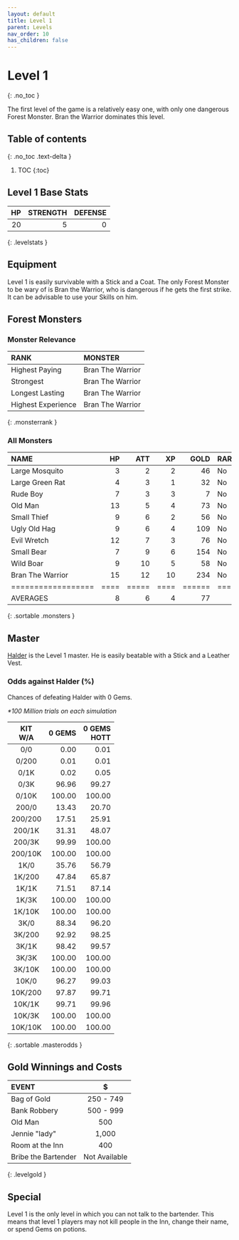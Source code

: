 ```yaml
---
layout: default
title: Level 1
parent: Levels
nav_order: 10
has_children: false
---
```

# Level 1
{: .no_toc }

The first level of the game is a relatively easy one, with only one dangerous Forest Monster. Bran the Warrior dominates this level.

## Table of contents
{: .no_toc .text-delta }

1. TOC
{:toc}

## Level 1 Base Stats

| HP | STRENGTH | DEFENSE |
|---:|---------:|--------:|
| 20 |        5 |       0 |
{: .levelstats }
  
## Equipment

Level 1 is easily survivable with a Stick and a Coat. The only Forest Monster to be wary of is Bran the Warrior, who is dangerous if he gets the first strike. It can be advisable to use your Skills on him.

## Forest Monsters

### Monster Relevance

| RANK               | MONSTER          |
|:-------------------|:-----------------|
| Highest Paying     | Bran The Warrior |
| Strongest          | Bran The Warrior |
| Longest Lasting    | Bran The Warrior |
| Highest Experience | Bran The Warrior |
{: .monsterrank }
  
### All Monsters

| NAME             | HP | ATT | XP | GOLD | RARE | WEAPON        | 
|:-----------------|---:|----:|---:|-----:|:-----|:--------------|
| Large Mosquito   |  3 |   2 |  2 |   46 | No   | Blood Sucker  | 
| Large Green Rat  |  4 |   3 |  1 |   32 | No   | Sharp Teeth   | 
| Rude Boy         |  7 |   3 |  3 |    7 | No   | Cudgel        | 
| Old Man          | 13 |   5 |  4 |   73 | No   | Cane          | 
| Small Thief      |  9 |   6 |  2 |   56 | No   | Small Dagger  | 
| Ugly Old Hag     |  9 |   6 |  4 |  109 | No   | Garlic Breath | 
| Evil Wretch      | 12 |   7 |  3 |   76 | No   | Finger Nail   | 
| Small Bear       |  7 |   9 |  6 |  154 | No   | Claws         | 
| Wild Boar        |  9 |  10 |  5 |   58 | No   | Sharp Tusks   | 
| Bran The Warrior | 15 |  12 | 10 |  234 | No   | Short Sword   | 
|==================|====|=====|====|======|======|===============|
| AVERAGES         |  8 |   6 |  4 |   77 |      |               | 
{: .sortable .monsters }
  
## Master

[Halder](/lord/masters/halder/) is the Level 1 master. He is easily beatable with a Stick and a Leather Vest.

### Odds against Halder (%)

Chances of defeating Halder with 0 Gems.

<span class="oddsinfo">*\*100 Million trials on each simulation*</span>

| KIT<br>W/A | 0 GEMS<br> | 0 GEMS<br>HOTT |
|:----------:|-----------:|---------------:|
| 0/0        |       0.00 |           0.01 |
| 0/200      |       0.01 |           0.01 |
| 0/1K       |       0.02 |           0.05 |
| 0/3K       |      96.96 |          99.27 |
| 0/10K      |     100.00 |         100.00 |
| 200/0      |      13.43 |          20.70 |
| 200/200    |      17.51 |          25.91 |
| 200/1K     |      31.31 |          48.07 |
| 200/3K     |      99.99 |         100.00 |
| 200/10K    |     100.00 |         100.00 |
| 1K/0       |      35.76 |          56.79 |
| 1K/200     |      47.84 |          65.87 |
| 1K/1K      |      71.51 |          87.14 |
| 1K/3K      |     100.00 |         100.00 |
| 1K/10K     |     100.00 |         100.00 |
| 3K/0       |      88.34 |          96.20 |
| 3K/200     |      92.92 |          98.25 |
| 3K/1K      |      98.42 |          99.57 |
| 3K/3K      |     100.00 |         100.00 |
| 3K/10K     |     100.00 |         100.00 |
| 10K/0      |      96.27 |          99.03 |
| 10K/200    |      97.87 |          99.71 |
| 10K/1K     |      99.71 |          99.96 |
| 10K/3K     |     100.00 |         100.00 |
| 10K/10K    |     100.00 |         100.00 |
{: .sortable .masterodds }
  
## Gold Winnings and Costs

| EVENT               | $             |
|:--------------------|:-------------:|
| Bag of Gold         | 250 - 749     |
| Bank Robbery        | 500 - 999     |
| Old Man             | 500           |
| Jennie "lady"       | 1,000         |
| Room at the Inn     | 400           |
| Bribe the Bartender | Not Available |
{: .levelgold }
  

## Special

Level 1 is the only level in which you can not talk to the bartender. This means that level 1 players may not kill people in the Inn, change their name, or spend Gems on potions.
